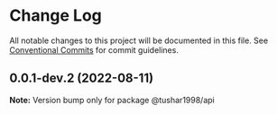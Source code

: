 # Change Log

All notable changes to this project will be documented in this file.
See [Conventional Commits](https://conventionalcommits.org) for commit guidelines.

## 0.0.1-dev.2 (2022-08-11)

**Note:** Version bump only for package @tushar1998/api
